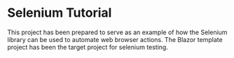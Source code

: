 # Selenium Tutorial

This project has been prepared to serve as an example of how the Selenium library can be used to automate web browser
actions. The Blazor template project has been the target project for selenium testing.
